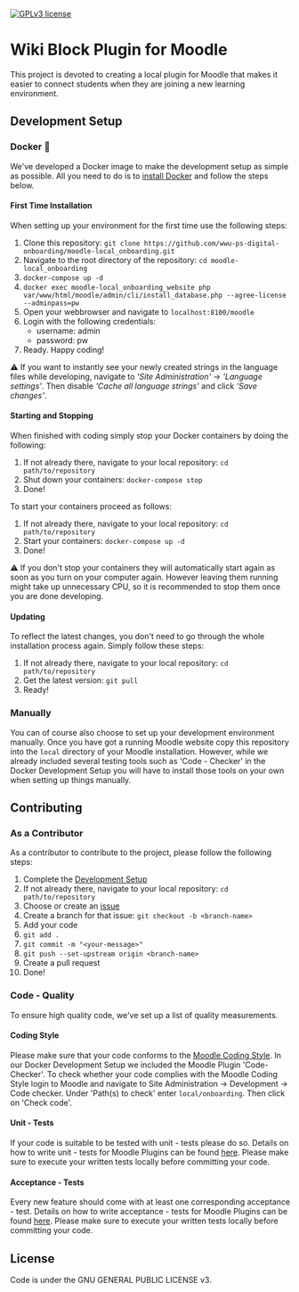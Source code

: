 [![GPLv3 license](https://img.shields.io/badge/License-GPLv3-blue.svg)](http://perso.crans.org/besson/LICENSE.html)

# Wiki Block Plugin for Moodle
This project is devoted to creating a local plugin for Moodle that makes it easier to connect students when they are joining a new learning environment.

## Development Setup
### Docker :whale:
We've developed a Docker image to make the development setup as simple as possible. All you need to do is to [install Docker](https://www.docker.com/products/docker-desktop) and follow the steps below.
#### First Time Installation
When setting up your environment for the first time use the following steps:
1. Clone this repository: ``git clone https://github.com/wwu-ps-digital-onboarding/moodle-local_onboarding.git``
2. Navigate to the root directory of the repository: ``cd moodle-local_onboarding``
3. ``docker-compose up -d``
4. ``docker exec moodle-local_onboarding_website php var/www/html/moodle/admin/cli/install_database.php --agree-license --adminpass=pw``
5. Open your webbrowser and navigate to ``localhost:8100/moodle``
6. Login with the following credentials:
    - username: admin
    - password: pw
7. Ready. Happy coding!

:warning: If you want to instantly see your newly created strings in the language files while developing, navigate to *'Site Administration'* -> *'Language settings'*. Then disable *'Cache all language strings'* and click *'Save changes'*.

#### Starting and Stopping
When finished with coding simply stop your Docker containers by doing the following:
1. If not already there, navigate to your local repository: ``cd path/to/repository``
2. Shut down your containers: ``docker-compose stop``
3. Done!

To start your containers proceed as follows:
1. If not already there, navigate to your local repository: ``cd path/to/repository``
2. Start your containers: ``docker-compose up -d``
3. Done!

:warning: If you don't stop your containers they will automatically start again as soon as you turn on your computer again. However leaving them running might take up unnecessary CPU, so it is recommended to stop them once you are done developing.

#### Updating
To reflect the latest changes, you don't need to go through the whole installation process again. Simply follow these steps:
1. If not already there, navigate to your local repository: ``cd path/to/repository``
2. Get the latest version: ``git pull``
3. Ready!

### Manually
You can of course also choose to set up your development environment manually. Once you have got a running Moodle website copy this repository into the ``local`` directory of your Moodle installation. However, while we already included several testing tools such as 'Code - Checker' in the Docker Development Setup you will have to install those tools on your own when setting up things manually.

## Contributing
### As a Contributor
As a contributor to contribute to the project, please follow the following steps:
1. Complete the [Development Setup](#development-setup)
2. If not already there, navigate to your local repository: ``cd path/to/repository``
3. Choose or create an [issue](https://github.com/wwu-ps-digital-onboarding/moodle-local_onboarding/issues)
4. Create a branch for that issue: ``git checkout -b <branch-name>``
5. Add your code
6. ``git add .``
7. ``git commit -m "<your-message>"``
8. ``git push --set-upstream origin <branch-name>``
9. Create a pull request
10. Done!

### Code - Quality
To ensure high quality code, we've set up a list of quality measurements.
#### Coding Style
Please make sure that your code conforms to the [Moodle Coding Style](https://docs.moodle.org/dev/Coding_style). In our Docker Development Setup we included the Moodle Plugin 'Code-Checker'. To check whether your code complies with the Moodle Coding Style login to Moodle and navigate to Site Administration -> Development -> Code checker. Under 'Path(s) to check' enter ``local/onboarding``. Then click on 'Check code'.
#### Unit - Tests
If your code is suitable to be tested with unit - tests please do so. Details on how to write unit - tests for Moodle Plugins can be found [here](https://docs.moodle.org/dev/PHPUnit). Please make sure to execute your written tests locally before committing your code.
#### Acceptance - Tests
Every new feature should come with at least one corresponding acceptance - test. Details on how to write acceptance - tests for Moodle Plugins can be found [here](https://docs.moodle.org/dev/Acceptance_testing). Please make sure to execute your written tests locally before committing your code.

## License
Code is under the GNU GENERAL PUBLIC LICENSE v3.
